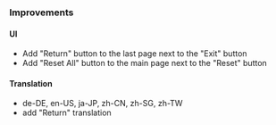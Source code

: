 ### Improvements
#### UI
- Add "Return" button to the last page next to the "Exit" button
- Add "Reset All" button to the main page next to the "Reset" button
#### Translation
- de-DE, en-US, ja-JP, zh-CN, zh-SG, zh-TW
 - add "Return" translation
